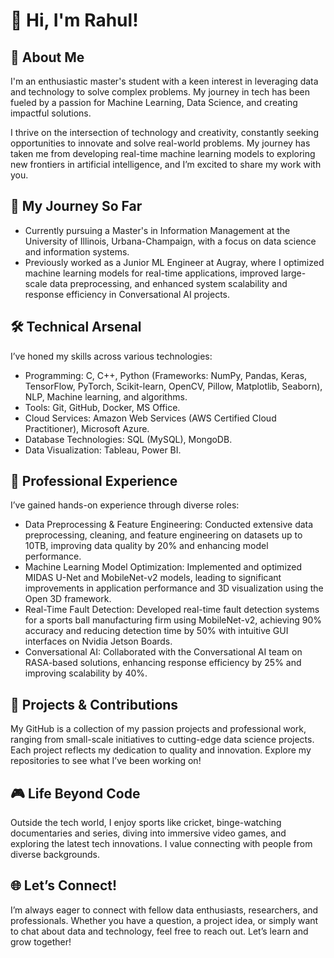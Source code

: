 # 👋 Hi, I'm Rahul!

## 💫 About Me
I'm an enthusiastic master's student with a keen interest in leveraging data and technology to solve complex problems. My journey in tech has been fueled by a passion for Machine Learning, Data Science, and creating impactful solutions.

I thrive on the intersection of technology and creativity, constantly seeking opportunities to innovate and solve real-world problems. My journey has taken me from developing real-time machine learning models to exploring new frontiers in artificial intelligence, and I’m excited to share my work with you.

## 🚀 My Journey So Far

- Currently pursuing a Master's in Information Management at the University of Illinois, Urbana-Champaign, with a focus on data science and information systems.
- Previously worked as a Junior ML Engineer at Augray, where I optimized machine learning models for real-time applications, improved large-scale data preprocessing, and enhanced system scalability and response efficiency in Conversational AI projects.

## 🛠 Technical Arsenal

I’ve honed my skills across various technologies:
- Programming: C, C++, Python (Frameworks: NumPy, Pandas, Keras, TensorFlow, PyTorch, Scikit-learn, OpenCV, Pillow, Matplotlib, Seaborn), NLP, Machine learning, and algorithms.
- Tools: Git, GitHub, Docker, MS Office.
- Cloud Services: Amazon Web Services (AWS Certified Cloud Practitioner), Microsoft Azure.
- Database Technologies: SQL (MySQL), MongoDB.
- Data Visualization: Tableau, Power BI.

## 💼 Professional Experience

I’ve gained hands-on experience through diverse roles:
- Data Preprocessing & Feature Engineering: Conducted extensive data preprocessing, cleaning, and feature engineering on datasets up to 10TB, improving data quality by 20% and enhancing model performance.
- Machine Learning Model Optimization: Implemented and optimized MIDAS U-Net and MobileNet-v2 models, leading to significant improvements in application performance and 3D visualization using the Open 3D framework.
- Real-Time Fault Detection: Developed real-time fault detection systems for a sports ball manufacturing firm using MobileNet-v2, achieving 90% accuracy and reducing detection time by 50% with intuitive GUI interfaces on Nvidia Jetson Boards.
- Conversational AI: Collaborated with the Conversational AI team on RASA-based solutions, enhancing response efficiency by 25% and improving scalability by 40%.

## 🧠 Projects & Contributions
My GitHub is a collection of my passion projects and professional work, ranging from small-scale initiatives to cutting-edge data science projects. Each project reflects my dedication to quality and innovation. Explore my repositories to see what I’ve been working on!

## 🎮 Life Beyond Code
Outside the tech world, I enjoy sports like cricket, binge-watching documentaries and series, diving into immersive video games, and exploring the latest tech innovations. I value connecting with people from diverse backgrounds.

## 🌐 Let’s Connect!
I’m always eager to connect with fellow data enthusiasts, researchers, and professionals. Whether you have a question, a project idea, or simply want to chat about data and technology, feel free to reach out. Let’s learn and grow together!


<!--
**rahulb0206/rahulb0206** is a ✨ _special_ ✨ repository because its `README.md` (this file) appears on your GitHub profile.

Here are some ideas to get you started:

- 🔭 I’m currently working on ...
- 🌱 I’m currently learning ...
- 👯 I’m looking to collaborate on ...
- 🤔 I’m looking for help with ...
- 💬 Ask me about ...
- 📫 How to reach me: ...
- 😄 Pronouns: ...
- ⚡ Fun fact: ...
-->
